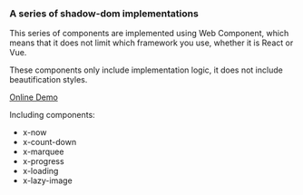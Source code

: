 ### A series of shadow-dom implementations

This series of components are implemented using Web Component, which means that it does not limit which framework you use, whether it is React or Vue.

These components only include implementation logic, it does not include beautification styles.

[Online Demo](https://axetroy.github.io/x-shadow/)

Including components:

- x-now
- x-count-down
- x-marquee
- x-progress
- x-loading
- x-lazy-image
